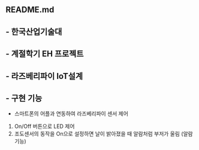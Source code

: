 ## README.md

## - 한국산업기술대
## - 계절학기 EH 프로젝트
## - 라즈베리파이 IoT설계

## - 구현 기능
- 스마트폰의 어플과 연동하여 라즈베리파이 센서 제어
1. On/Off 버튼으로 LED 제어
2. 조도센서의 동작을 On으로 설정하면 날이 밝아졌을 때 알람처럼 부저가 울림 (알람기능)

